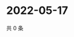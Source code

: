 # 2022-05-17

共 0 条

<!-- BEGIN WEIBO -->
<!-- 最后更新时间 Tue May 17 2022 00:28:16 GMT+0800 (China Standard Time) -->

<!-- END WEIBO -->
